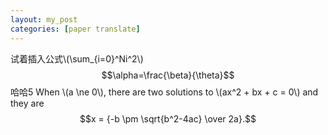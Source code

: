 ```yaml
---
layout: my_post
categories: [paper translate]
---
```



试着插入公式\\(\sum_{i=0}^Ni^2\\)
$$\alpha=\frac{\beta}{\theta}$$
哈哈5
When \\(a \ne 0\\), there are two solutions to \\(ax^2 + bx + c = 0\\) and they are
  $$x = {-b \pm \sqrt{b^2-4ac} \over 2a}.$$
